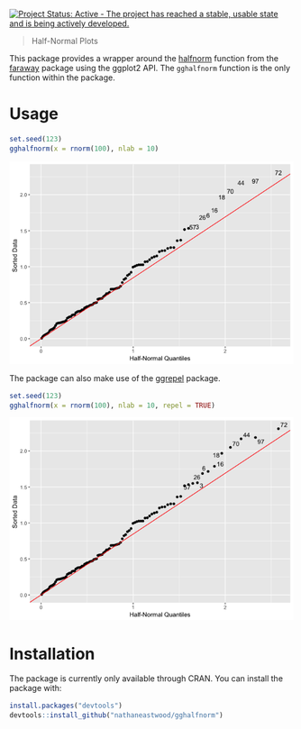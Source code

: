 
<!-- README.md is generated from README.Rmd. Please edit that file -->
[![Project Status: Active - The project has reached a stable, usable state and is being actively developed.](http://www.repostatus.org/badges/latest/active.svg)](http://www.repostatus.org/#active)

> Half-Normal Plots

This package provides a wrapper around the [halfnorm](https://github.com/cran/faraway/blob/master/R/faraway.R#L78) function from the [faraway](https://github.com/cran/faraway) package using the ggplot2 API. The `gghalfnorm` function is the only function within the package.

Usage
=====

``` r
set.seed(123)
gghalfnorm(x = rnorm(100), nlab = 10)
```

![](README-non_repel-1.png)

The package can also make use of the [ggrepel](https://github.com/slowkow/ggrepel) package.

``` r
set.seed(123)
gghalfnorm(x = rnorm(100), nlab = 10, repel = TRUE)
```

![](README-repel-1.png)

Installation
============

The package is currently only available through CRAN. You can install the package with:

``` r
install.packages("devtools")
devtools::install_github("nathaneastwood/gghalfnorm")
```

